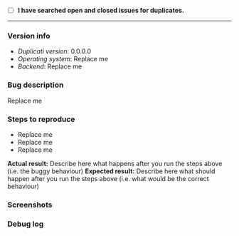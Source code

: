 <!--
This is a bug report template. By following the instructions below and filling out the sections with your information, you will help the developers to get all the necessary data to fix your issue.
You may remove sections that aren't relevant to your particular case. You can also preview your report before submitting it.
-->

<!-- Let's begin with a checklist: Please search to see if an issue has already been created for your report.Replace the empty checkbox [ ] below with a checked one [x] if you already searched for duplicate bugs. -->
- [ ] **I have searched open and closed issues for duplicates.**

----------------------------------------

### Version info <!-- (Please replace the following examples with your info.) -->
- *Duplicati version*: 0.0.0.0
- *Operating system*: Replace me <!-- (Windows 10, macOS 10.12, Debian or Ubuntu, Fedora or RedHat, etc.) -->
- *Backend*: Replace me <!-- (Amazon S3, OneDrive, Google Drive, FTP, WebDAV, Local, etc.) -->

### Bug description <!-- Describe the issue that you are experiencing below. -->
Replace me

### Steps to reproduce <!-- Use hyphens as bullet points to list the steps that reproduce the bug. -->
- Replace me
- Replace me
- Replace me

**Actual result:** Describe here what happens after you run the steps above (i.e. the buggy behaviour)
**Expected result:** Describe here what should happen after you run the steps above (i.e. what would be the correct behaviour)

### Screenshots <!-- You can drag & drop or paste your images below. -->

### Debug log <!-- Posting a debug log helps the developers find and fix your issue more easily. -->
